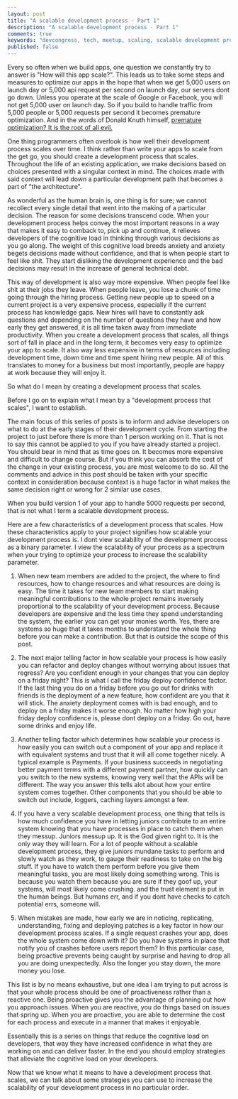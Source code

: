 ```yaml
---
layout: post
title: "A scalable development process - Part 1"
description: "A scalable development process - Part 1"
comments: true
keywords: "devcongress, tech, meetup, scaling, scalable development process"
published: false
---
```


Every so often when we build apps, one question we constantly try to answer is "How will this app scale?".  This leads us to take some steps and measures to optimize our apps in the hope that when we get 5,000 users on launch day or 5,000 api request per second on launch day, our servers dont go down. Unless you operate at the scale of Google or Facebook, you will not get 5,000 user on launch day. So if you build to handle traffic from 5,000 people or 5,000 requests per second it becomes premature optimization. And in the words of Donald Knuth himself, [premature optimization? It is the root of all evil.](https://en.wikiquote.org/wiki/Donald_Knuth)

One thing programmers often overlook is how well their development process scales over time. I think rather than write your apps to scale from the get go, you should create a development process that scales. Throughout the life of an existing application, we make decisions based on choices presented with a singular context in mind. The choices made with said context will lead down a particular development path that becomes a part of "the architecture". 

As wonderful as the human brain is, one thing is for sure; we cannot recollect every single detail that went into the making of a particular decision. The reason for some decisions transcend code. When your development process helps convey the most important reasons in a way that makes it easy to comback to, pick up and continue, it relieves developers of the cognitive load in thinking through various decisions as you go along. The weight of this cognitive load breeds anxiety and anxiety begets decisions made without confidence, and that is when people start to feel like shit. They start disliking the development experience and the bad decisions may result in the increase of general technical debt. 

This way of development is also way more expensive. When people feel like shit at their jobs they leave. When people leave, you lose a chunk of time going through the hiring process. Getting new people up to speed on a current project is a very expensive process, especially if the current process has knowledge gaps. New hires will have to constantly ask questions and depending on the number of questions they have and how early they get answered, it is all time taken away from immediate productivity. When you create a development process that scales, all things sort of fall in place and in the long term, it becomes very easy to optimize your app to scale. It also way less expensive in terms of resources including development time, down time and time spent hiring new people. All of this translates to money for a business but most importantly, people are happy at work because they will enjoy it.

So what do I mean by creating a development process that scales.

Before I go on to explain what I mean by a "development process that scales", I want to establish. 

The main focus of this series of posts is to inform and advise developers on what to do at the early stages of their development cycle. From starting the project to just before there is more than 1 person working on it. That is not to say this cannot be applied to you if you have already started a project. You should bear in mind that as time goes on. It becomes more expensive and difficult to change course. But if you think you can absorb the cost of the change in your existing process, you are most welcome to do so. All the comments and advice in this post should be taken with your specific context in consideration because context is a huge factor in what makes the same decision right or wrong for 2 similar use cases. 


When you build version 1 of your app to handle 5000 requests per second, that is not what I term a scalable development process. 

Here are a few characteristics of a development process that scales. How these characteristics apply to your project signifies how scalable your development process is. I dont view scalability of the development process as a binary parameter. I view the scalability of your process as a spectrum when your trying to optimize your process to increase the scalability parameter. 

1. When new team members are added to the project, the where to find resources, how to change resources and what resources are doing is easy. The time it takes for new team members to start making meaningful contributions to the whole project remains inversely proportional to the scalability of your development process. Because developers are expensive and the less time they spend understanding the system, the earlier you can get your monies worth. Yes, there are systems so huge that it takes months to understand the whole thing before you can make a contribution. But that is outside the scope of this post.

2. The next major telling factor in how scalable your process is how easily you can refactor and deploy changes without worrying about issues that regress? Are you confident enough in your changes that you can deploy on a friday night? This is what I call the friday deploy confidence factor. If the last thing you do on a friday before you go out for drinks with friends is the deployment of a new feature, how confident are you that it will stick. The anxiety deployment comes with is bad enough, and to deploy on a friday makes it worse enough. No matter how high your friday deploy confidence is, please dont deploy on a friday. Go out, have some drinks and enjoy life.

3. Another telling factor which determines how scalable your process is how easily you can switch out a component of your app and replace it with equivalent systems and trust that it will all come together nicely. A typical example is Payments. If your business succeeds in negotiating better payment terms with a different payment partner, how quickly can you switch to the new systems, knowing very well that the APIs will be different. The way you answer this tells alot about how your entire system comes together. Other components that you should be able to switch out include, loggers, caching layers amongst a few.

4. If you have a very scalable development process, one thing that tells is how much confidence you have in letting juniors contribute to an entire system knowing that you have processes in place to catch them when they messup. Juniors messup up. It is the God given right to. It is the only way they will learn. For a lot of people without a scalable development process, they give juniors mundane tasks to perform and slowly watch as they work, to gauge their readiness to take on the big stuff. If you have to watch them perform before you give them meaningful tasks, you are most likely doing something wrong. This is because you watch them because you are sure if they goof up, your systems, will most likely come crushing. and the trust element is put in the human beings. But humans err, and if you dont have checks to catch potential errs, someone will.

5. When mistakes are made, how early we are in noticing, replicating, understanding, fixing and deploying patches is a key factor in how our development process scales. If a single request crashes your app, does the whole system come down with it? Do you have systems in place that notify you of crashes before users report them? In this particular case, being proactive prevents being caught by surprise and having to drop all you are doing unexpectedly. Also the longer you stay down, the more money you lose. 

This list is by no means exhaustive, but one idea I am trying to put across is that your whole process should be one of proactiveness rather than a reactive one. Being proactive gives you the advantage of planning out how you approach issues. When you are reactive, you do things based on issues that spring up. When you are proactive, you are able to determine the cost for each process and execute in a manner that makes it enjoyable. 

Essentially this is a series on things that reduce the cognitive load on developers, that way they have increased confidence in what they are working on and can deliver faster. In the end you should employ strategies that alleviate the cognitive load on your developers. 

Now that we know what it means to have a development process that scales, we can talk about some strategies you can use to increase the scalability of your development process in no particular order. 


